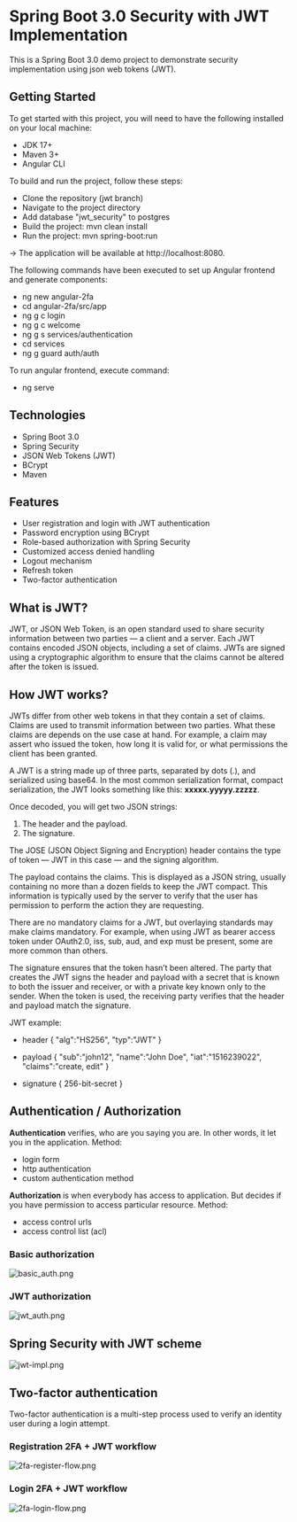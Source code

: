 # Spring Boot 3.0 Security with JWT Implementation
This is a Spring Boot 3.0 demo project to demonstrate security implementation
using json web tokens (JWT).


## Getting Started
To get started with this project, you will need to have the following installed on your local
machine:

* JDK 17+
* Maven 3+
* Angular CLI

To build and run the project, follow these steps:

* Clone the repository (jwt branch)
* Navigate to the project directory
* Add database "jwt_security" to postgres
* Build the project: mvn clean install
* Run the project: mvn spring-boot:run

-> The application will be available at http://localhost:8080.

The following commands have been executed to set up Angular frontend and generate components:

* ng new angular-2fa
* cd angular-2fa/src/app
* ng g c login
* ng g c welcome
* ng g s services/authentication
* cd services
* ng g guard auth/auth

To run angular frontend, execute command:

* ng serve


## Technologies
* Spring Boot 3.0
* Spring Security
* JSON Web Tokens (JWT)
* BCrypt
* Maven


## Features
* User registration and login with JWT authentication
* Password encryption using BCrypt
* Role-based authorization with Spring Security
* Customized access denied handling
* Logout mechanism
* Refresh token
* Two-factor authentication


## What is JWT?
JWT, or JSON Web Token, is an open standard used to share security information 
between two parties — a client and a server. Each JWT contains encoded JSON objects, 
including a set of claims. JWTs are signed using a cryptographic algorithm to ensure 
that the claims cannot be altered after the token is issued.


## How JWT works?
JWTs differ from other web tokens in that they contain a set of claims. Claims are used 
to transmit information between two parties. What these claims are depends on the use 
case at hand. For example, a claim may assert who issued the token, how long it is valid 
for, or what permissions the client has been granted.

A JWT is a string made up of three parts, separated by dots (.), and serialized using base64. 
In the most common serialization format, compact serialization, the JWT looks something like 
this: <b>xxxxx.yyyyy.zzzzz</b>.

Once decoded, you will get two JSON strings:

1. The header and the payload.
2. The signature.

The JOSE (JSON Object Signing and Encryption) header contains the type of token — JWT in this 
case — and the signing algorithm.

The payload contains the claims. This is displayed as a JSON string, usually containing no more 
than a dozen fields to keep the JWT compact. This information is typically used by the server to 
verify that the user has permission to perform the action they are requesting.

There are no mandatory claims for a JWT, but overlaying standards may make claims mandatory. For 
example, when using JWT as bearer access token under OAuth2.0, iss, sub, aud, and exp must be 
present, some are more common than others.

The signature ensures that the token hasn’t been altered. The party that creates the JWT signs the 
header and payload with a secret that is known to both the issuer and receiver, or with a private 
key known only to the sender. When the token is used, the receiving party verifies that the header 
and payload match the signature.

JWT example:

* header {
  "alg":"HS256",
  "typ":"JWT"
  }

* payload {
  "sub":"john12",
  "name":"John Doe",
  "iat":"1516239022",
  "claims":"create, edit"
  }

* signature {
  256-bit-secret
  }


## Authentication / Authorization
<b>Authentication</b> verifies, who are you saying you are. In other words, it let you in the
application. Method:
* login form
* http authentication
* custom authentication method

<b>Authorization </b> is when everybody has access to application. But decides if you have
permission to access particular resource. Method:
* access control urls
* access control list (acl)

### Basic authorization

![basic_auth.png](src%2Fmain%2Fresources%2Fstatic%2Fbasic_auth.png)

### JWT authorization

![jwt_auth.png](src%2Fmain%2Fresources%2Fstatic%2Fjwt_auth.png)


## Spring Security with JWT scheme

![jwt-impl.png](src%2Fmain%2Fresources%2Fstatic%2Fjwt-impl.png)


## Two-factor authentication

Two-factor authentication is a multi-step process used to verify an identity user during a login attempt.

### Registration 2FA + JWT workflow 

![2fa-register-flow.png](src%2Fmain%2Fresources%2Fstatic%2F2fa-register-flow.png)

### Login 2FA + JWT workflow

![2fa-login-flow.png](src%2Fmain%2Fresources%2Fstatic%2F2fa-login-flow.png)


